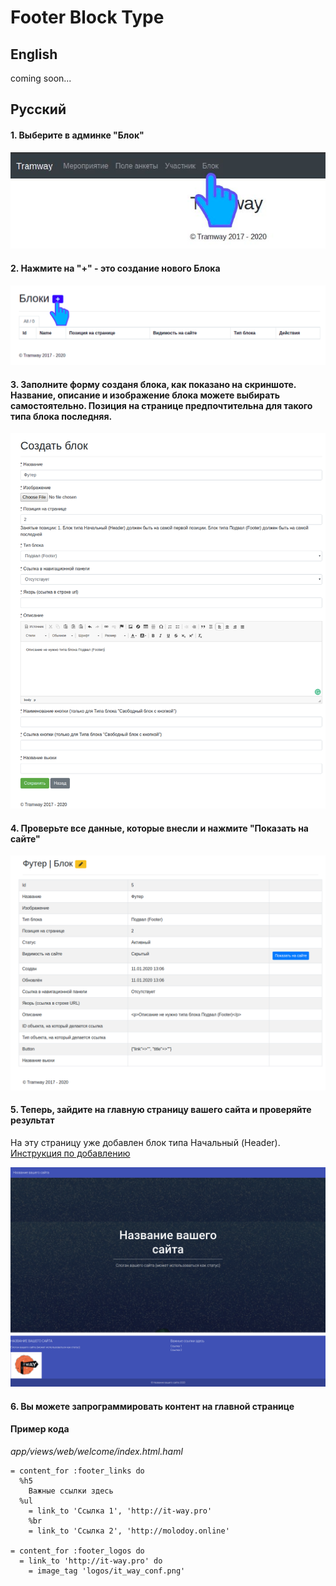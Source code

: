 # Footer Block Type

## English

coming soon...

## Русский

#### 1. Выберите в админке "Блок"
![admin-1](https://raw.githubusercontent.com/ulmic/tramway-dev/develop/tramway-landing/docs/header/admin-1.png)

#### 2. Нажмите на "+" - это создание нового Блока
![admin-2](https://raw.githubusercontent.com/ulmic/tramway-dev/develop/tramway-landing/docs/header/admin-2.png)

#### 3. Заполните форму созданя блока, как показано на скриншоте. Название, описание и изображение блока можете выбирать самостоятельно. Позиция на странице предпочтительна для такого типа блока последняя.
![admin-3](https://raw.githubusercontent.com/ulmic/tramway-dev/develop/tramway-landing/docs/footer/admin-1.png)

#### 4. Проверьте все данные, которые внесли и нажмите "Показать на сайте"
![admin-4](https://raw.githubusercontent.com/ulmic/tramway-dev/develop/tramway-landing/docs/footer/admin-2.png)

#### 5. Теперь, зайдите на главную страницу вашего сайта и проверяйте результат

На эту страницу уже добавлен блок типа Начальный (Header). [Инструкция по добавлению](https://github.com/ulmic/tramway-dev/blob/develop/tramway-landing/docs/header/main.md)

![admin-5](https://raw.githubusercontent.com/ulmic/tramway-dev/develop/tramway-landing/docs/footer/example.png)


#### 6. Вы можете запрограммировать контент на главной странице

#### Пример кода

*app/views/web/welcome/index.html.haml*

```haml
= content_for :footer_links do
  %h5
    Важные ссылки здесь
  %ul
    = link_to 'Ссылка 1', 'http://it-way.pro'
    %br
    = link_to 'Ссылка 2', 'http://molodoy.online'

= content_for :footer_logos do
  = link_to 'http://it-way.pro' do
    = image_tag 'logos/it_way_conf.png'
```
